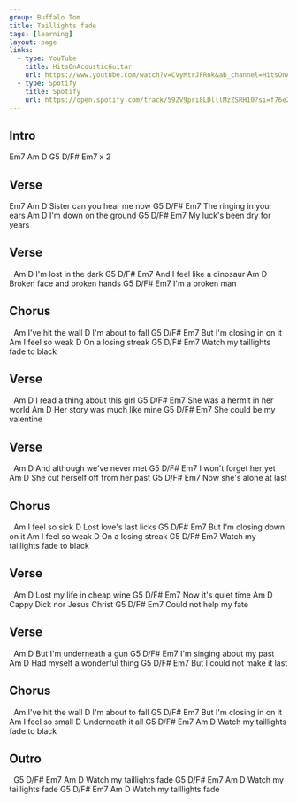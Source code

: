 ```yaml
---
group: Buffalo Tom
title: Taillights fade
tags: [learning]
layout: page
links: 
  - type: YouTube
    title: HitsOnAcousticGuitar
    url: https://www.youtube.com/watch?v=CVyMtrJFRok&ab_channel=HitsOnAcousticGuitar
  - type: Spotify 
    title: Spotify
    url: https://open.spotify.com/track/59ZV9pri8LDlllMzZSRH10?si=f76e2b221f014319
---
```


## Intro

Em7  Am     D   G5   D/F#   Em7  x 2

## Verse

Em7    Am              D
Sister can you hear me now
    G5      D/F#    Em7
The ringing in your ears
    Am          D
I'm down on the ground
   G5          D/F#    Em7
My luck's been dry for years

## Verse

&nbsp;   Am          D
I'm lost in the dark
      G5          D/F# Em7
And I feel like a dinosaur
       Am              D
Broken face and broken hands
G5    D/F#   Em7
I'm a broken man

## Chorus

&nbsp;            Am
I've hit the wall
             D
I'm about to fall
        G5      D/F#  Em7
But I'm closing in on it
          Am
I feel so weak
            D
On a losing streak
         G5         D/F#    Em7
Watch my taillights fade to black

## Verse

&nbsp;        Am               D
I read a thing about this girl
          G5        D/F# Em7
She was a hermit in her world
    Am                  D
Her story was much like mine
          G5    D/F# Em7
She could be my valentine

## Verse

&nbsp;   Am                   D
And although we've never met
  G5       D/F#    Em7
I won't forget her yet
    Am                       D
She cut herself off from her past
    G5    D/F#     Em7
Now she's alone at last

## Chorus

&nbsp;         Am
I feel so sick
                 D
Lost love's last licks
        G5      D/F#    Em7
But I'm closing down on it
          Am
I feel so weak
            D
On a losing streak
         G5         D/F#    Em7
Watch my taillights fade to black

## Verse

&nbsp;       Am            D
Lost my life in cheap wine
G5       D/F#  Em7
Now it's quiet time
      Am             D
Cappy Dick nor Jesus Christ
G5        D/F#    Em7
Could not help my fate

## Verse

&nbsp;       Am           D
But I'm underneath a gun
    G5       D/F#    Em7
I'm singing about my past
      Am               D
Had myself a wonderful thing
      G5        D/F#    Em7
But I could not make it last

## Chorus

&nbsp;            Am
I've hit the wall
             D
I'm about to fall
        G5      D/F#  Em7
But I'm closing in on it
          Am
I feel so small
              D
Underneath it all
         G5         D/F#    Em7    Am D
Watch my taillights fade to black

## Outro

&nbsp;        G5         D/F#    Em7    Am D
Watch my taillights fade
         G5         D/F#    Em7    Am D
Watch my taillights fade
         G5         D/F#    Em7    Am D
Watch my taillights fade
